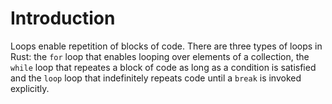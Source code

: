 # Introduction

Loops enable repetition of blocks of code. There are three types of loops in Rust: the `for` loop that enables looping over elements of a collection, the `while` loop that repeates a block of code as long as a condition is satisfied and the `loop` loop that indefinitely repeats code until a `break` is invoked explicitly.
